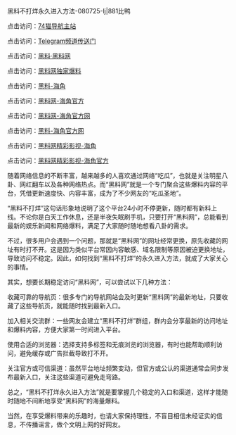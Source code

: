 黑料不打烊永久进入方法-080725-lj|881比鸭

点击访问：<a href="https://74mao.com/">74猫导航主站</a>

点击访问：<a href="https://74mao.com/">Telegram频道传送门</a>

点击访问：<a href="https://heiliaotlyq53.pages.dev">黑料·黑料网</a>

点击访问：<a href="https://heiliaoyvnrda.pages.dev">黑料网独家爆料</a>

点击访问：<a href="https://heiliao3gvg9x.pages.dev">黑料-海角</a>

点击访问：<a href="https://heiliaoubleqx.pages.dev">黑料网-海角官方</a>

点击访问：<a href="https://heiliaokof3cy.pages.dev">黑料网-海角官方网</a>

点击访问：<a href="https://heiliaolvzlu3.pages.dev">黑料-海角官方网</a>

点击访问：<a href="https://heiliaoxfe5rb.pages.dev">黑料网精彩影视-海角</a>

点击访问：<a href="https://heiliaokof3cy.pages.dev">黑料网精彩影视-海角官方</a>

随着网络信息的不断丰富，越来越多的人喜欢通过网络“吃瓜”，也就是关注明星八卦、网红翻车以及各种网络热点。而“黑料网”就是一个专门聚合这些爆料内容的平台，凭借更新速度快、内容丰富，成为了不少网友的“吃瓜圣地”。

“黑料不打烊”这句话形象地说明了这个平台24小时不停更新，随时都有新料上线。不论你是白天工作休息，还是半夜失眠刷手机，只要打开“黑料网”，总能看到最新的娱乐新闻和网络爆料，满足了大家随时随地想看八卦的需求。

不过，很多用户会遇到一个问题，那就是“黑料网”的网址经常更换，原先收藏的网址有时打不开。这是因为类似平台常因内容敏感、域名限制等原因被迫更换地址，导致访问不稳定。因此，如何找到“黑料不打烊”的永久进入方法，就成了大家关心的事情。

其实，想要长期稳定访问“黑料网”，可以尝试以下几种方法：

收藏可靠的导航页：很多专门的导航网站会及时更新“黑料网”的最新地址，只要收藏了这些导航页，就能随时找到最新入口。

加入相关交流群：一些网友会建立“黑料不打烊”群组，群内会分享最新的访问地址和爆料内容，方便大家第一时间进入平台。

使用合适的浏览器：选择支持多标签和无痕浏览的浏览器，有时也能帮助顺利访问，避免缓存或广告拦截导致打不开。

关注官方或可信渠道：虽然平台地址频繁变动，但官方或公认的渠道通常会同步发布最新入口，关注这些渠道可避免走弯路。

总之，“黑料不打烊永久进入方法”就是要掌握几个稳定的入口和渠道，这样才能随时随地不间断地享受“黑料网”的海量爆料。

当然，在享受爆料带来的乐趣时，也请大家保持理性，不盲目相信未经证实的信息，不传播谣言，做个文明上网的好网友。
